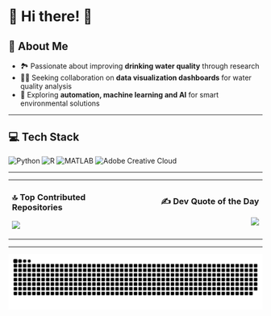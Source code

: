 # 🌊 Hi there! 👋  

## 💫 About Me  
- 🏞️ Passionate about improving **drinking water quality** through research  
- 👩‍🔬 Seeking collaboration on **data visualization dashboards** for water quality analysis  
- 🔬 Exploring **automation, machine learning and AI** for smart environmental solutions  

---

## 💻 Tech Stack  
 ![Python](https://img.shields.io/badge/Python-3670A0?style=for-the-badge&logo=python&logoColor=ffdd54) ![R](https://img.shields.io/badge/R-%23276DC3.svg?style=for-the-badge&logo=r&logoColor=white) ![MATLAB](https://img.shields.io/badge/MATLAB-%230076A8.svg?style=for-the-badge&logo=Mathworks&logoColor=white) ![Adobe Creative Cloud](https://img.shields.io/badge/Adobe%20Creative%20Cloud-DA1F26.svg?style=for-the-badge&logo=Adobe%20Creative%20Cloud&logoColor=white)

---

<table>
  <tr>
    <td align="left" width="50%">

### 🔝 Top Contributed Repositories  
![](https://github-contributor-stats.vercel.app/api?username=natchayal&limit=5&theme=default&combine_all_yearly_contributions=true)

</td>
    <td align="right" width="50%">

### ✍️ Dev Quote of the Day  
![](https://quotes-github-readme.vercel.app/api?type=horizontal&theme=light)

</td>
  </tr>
</table>

---

<picture>
  <source media="(prefers-color-scheme: light)" srcset="https://raw.githubusercontent.com/natchayal/natchayal/output/github-snake.svg" />
  <img alt="github-snake" src="https://raw.githubusercontent.com/natchayal/natchayal/output/github-snake.svg" />
</picture>

<!-- Proudly created with GPRM ( https://gprm.itsvg.in ) -->
